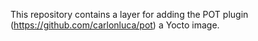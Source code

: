 This repository contains a layer for adding the POT plugin (https://github.com/carlonluca/pot) a Yocto image.
